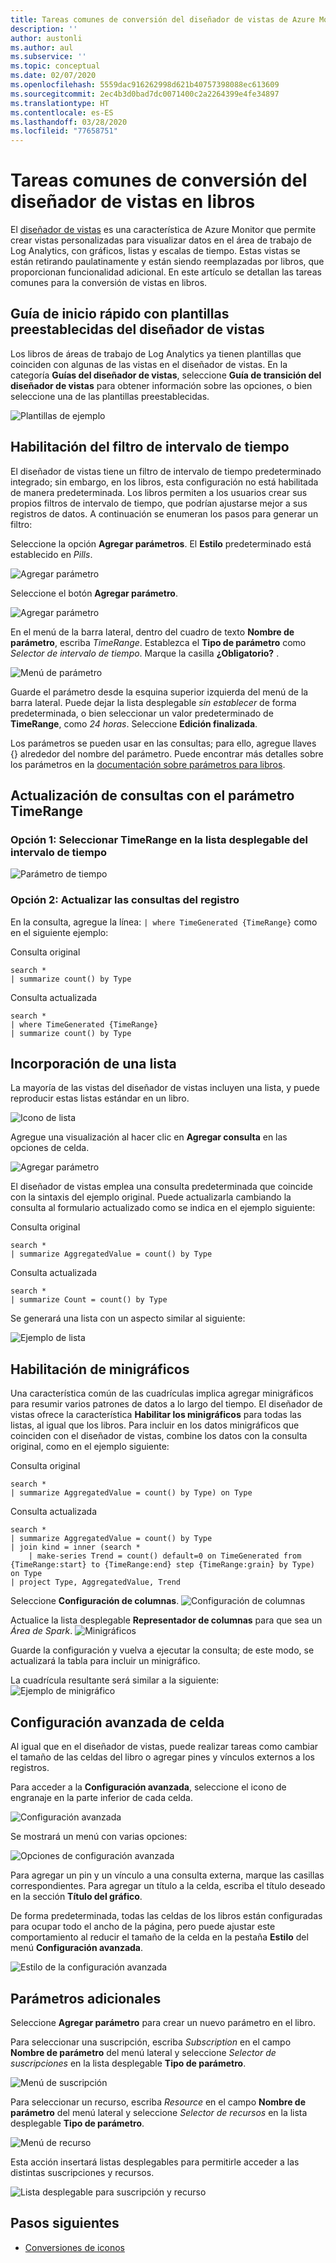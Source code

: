 ```yaml
---
title: Tareas comunes de conversión del diseñador de vistas de Azure Monitor en libros
description: ''
author: austonli
ms.author: aul
ms.subservice: ''
ms.topic: conceptual
ms.date: 02/07/2020
ms.openlocfilehash: 5559dac916262998d621b40757398088ec613609
ms.sourcegitcommit: 2ec4b3d0bad7dc0071400c2a2264399e4fe34897
ms.translationtype: HT
ms.contentlocale: es-ES
ms.lasthandoff: 03/28/2020
ms.locfileid: "77658751"
---
```

# <a name="view-designer-to-workbooks-conversion-common-tasks"></a>Tareas comunes de conversión del diseñador de vistas en libros
El [diseñador de vistas](view-designer.md) es una característica de Azure Monitor que permite crear vistas personalizadas para visualizar datos en el área de trabajo de Log Analytics, con gráficos, listas y escalas de tiempo. Estas vistas se están retirando paulatinamente y están siendo reemplazadas por libros, que proporcionan funcionalidad adicional. En este artículo se detallan las tareas comunes para la conversión de vistas en libros.


## <a name="quickstart-with-preset-view-designer-templates"></a>Guía de inicio rápido con plantillas preestablecidas del diseñador de vistas

Los libros de áreas de trabajo de Log Analytics ya tienen plantillas que coinciden con algunas de las vistas en el diseñador de vistas. En la categoría **Guías del diseñador de vistas**, seleccione **Guía de transición del diseñador de vistas** para obtener información sobre las opciones, o bien seleccione una de las plantillas preestablecidas.

![Plantillas de ejemplo](media/view-designer-conversion-tasks/templates.png)

## <a name="enabling-time-range-filter"></a>Habilitación del filtro de intervalo de tiempo
El diseñador de vistas tiene un filtro de intervalo de tiempo predeterminado integrado; sin embargo, en los libros, esta configuración no está habilitada de manera predeterminada. Los libros permiten a los usuarios crear sus propios filtros de intervalo de tiempo, que podrían ajustarse mejor a sus registros de datos. A continuación se enumeran los pasos para generar un filtro:

Seleccione la opción **Agregar parámetros**. El **Estilo** predeterminado está establecido en *Pills*.

![Agregar parámetro](media/view-designer-conversion-tasks/add-param.png)

 Seleccione el botón **Agregar parámetro**.

![Agregar parámetro](media/view-designer-conversion-tasks/add-parameter.png)

En el menú de la barra lateral, dentro del cuadro de texto **Nombre de parámetro**, escriba *TimeRange*. Establezca el **Tipo de parámetro** como *Selector de intervalo de tiempo*. Marque la casilla **¿Obligatorio?** .

![Menú de parámetro](media/view-designer-conversion-tasks/parameter-menu.png)

Guarde el parámetro desde la esquina superior izquierda del menú de la barra lateral. Puede dejar la lista desplegable *sin establecer* de forma predeterminada, o bien seleccionar un valor predeterminado de **TimeRange**, como *24 horas*. Seleccione **Edición finalizada**.

Los parámetros se pueden usar en las consultas; para ello, agregue llaves {} alrededor del nombre del parámetro. Puede encontrar más detalles sobre los parámetros en la [documentación sobre parámetros para libros](https://github.com/microsoft/Application-Insights-Workbooks/blob/master/Documentation/Parameters/Parameters.md).

## <a name="updating-queries-with-the-timerange-parameter"></a>Actualización de consultas con el parámetro TimeRange

### <a name="option-1-select-timerange-from-the-time-range-dropdown"></a>Opción 1: Seleccionar TimeRange en la lista desplegable del intervalo de tiempo

![Parámetro de tiempo](media/view-designer-conversion-tasks/time-parameter.png)

### <a name="option-2-update-your-log-queries"></a>Opción 2: Actualizar las consultas del registro

En la consulta, agregue la línea: `| where TimeGenerated {TimeRange}` como en el siguiente ejemplo:

Consulta original
```KQL
search * 
| summarize count() by Type
```

Consulta actualizada
```KQL
search * 
| where TimeGenerated {TimeRange} 
| summarize count() by Type
```

## <a name="including-a-list"></a>Incorporación de una lista
La mayoría de las vistas del diseñador de vistas incluyen una lista, y puede reproducir estas listas estándar en un libro.

![Icono de lista](media/view-designer-conversion-tasks/tile-list.png)

Agregue una visualización al hacer clic en **Agregar consulta** en las opciones de celda.

![Agregar parámetro](media/view-designer-conversion-tasks/add-param.png)

El diseñador de vistas emplea una consulta predeterminada que coincide con la sintaxis del ejemplo original. Puede actualizarla cambiando la consulta al formulario actualizado como se indica en el ejemplo siguiente:

Consulta original
```KQL
search * 
| summarize AggregatedValue = count() by Type
```

Consulta actualizada
```KQL
search * 
| summarize Count = count() by Type
```

Se generará una lista con un aspecto similar al siguiente:

![Ejemplo de lista](media/view-designer-conversion-tasks/list-example.png)

## <a name="enabling-sparklines"></a>Habilitación de minigráficos
Una característica común de las cuadrículas implica agregar minigráficos para resumir varios patrones de datos a lo largo del tiempo. El diseñador de vistas ofrece la característica **Habilitar los minigráficos** para todas las listas, al igual que los libros. Para incluir en los datos minigráficos que coinciden con el diseñador de vistas, combine los datos con la consulta original, como en el ejemplo siguiente:

Consulta original
```KQL
search *
| summarize AggregatedValue = count() by Type) on Type
```

Consulta actualizada
```KQL
search * 
| summarize AggregatedValue = count() by Type
| join kind = inner (search * 
    | make-series Trend = count() default=0 on TimeGenerated from {TimeRange:start} to {TimeRange:end} step {TimeRange:grain} by Type) on Type
| project Type, AggregatedValue, Trend
```

Seleccione **Configuración de columnas**.
![Configuración de columnas](media/view-designer-conversion-tasks/column-settings.png)

Actualice la lista desplegable **Representador de columnas** para que sea un *Área de Spark*.
![Minigráficos](media/view-designer-conversion-tasks/sparkline.png)

Guarde la configuración y vuelva a ejecutar la consulta; de este modo, se actualizará la tabla para incluir un minigráfico.

La cuadrícula resultante será similar a la siguiente: ![Ejemplo de minigráfico](media/view-designer-conversion-tasks/sparkline-example.png)

## <a name="advanced-cell-settings"></a>Configuración avanzada de celda
Al igual que en el diseñador de vistas, puede realizar tareas como cambiar el tamaño de las celdas del libro o agregar pines y vínculos externos a los registros.

Para acceder a la **Configuración avanzada**, seleccione el icono de engranaje en la parte inferior de cada celda.

![Configuración avanzada](media/view-designer-conversion-tasks/advanced-settings.png)

Se mostrará un menú con varias opciones:

![Opciones de configuración avanzada](media/view-designer-conversion-tasks/advanced-settings-settings.png)

Para agregar un pin y un vínculo a una consulta externa, marque las casillas correspondientes. Para agregar un título a la celda, escriba el título deseado en la sección **Título del gráfico**.

De forma predeterminada, todas las celdas de los libros están configuradas para ocupar todo el ancho de la página, pero puede ajustar este comportamiento al reducir el tamaño de la celda en la pestaña **Estilo** del menú **Configuración avanzada**.

![Estilo de la configuración avanzada](media/view-designer-conversion-tasks/advanced-settings-style.png)

 
## <a name="additional-parameters"></a>Parámetros adicionales
Seleccione **Agregar parámetro** para crear un nuevo parámetro en el libro. 

Para seleccionar una suscripción, escriba *Subscription* en el campo **Nombre de parámetro** del menú lateral y seleccione *Selector de suscripciones* en la lista desplegable **Tipo de parámetro**.

![Menú de suscripción](media/view-designer-conversion-tasks/subscription-filter.png)

Para seleccionar un recurso, escriba *Resource* en el campo **Nombre de parámetro** del menú lateral y seleccione *Selector de recursos* en la lista desplegable **Tipo de parámetro**.

![Menú de recurso](media/view-designer-conversion-tasks/resource-filter.png)

Esta acción insertará listas desplegables para permitirle acceder a las distintas suscripciones y recursos.

![Lista desplegable para suscripción y recurso](media/view-designer-conversion-tasks/subscription-resource.png)


## <a name="next-steps"></a>Pasos siguientes
- [Conversiones de iconos](view-designer-conversion-tiles.md)
